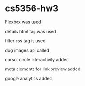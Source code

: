 # cs5356-hw3

Flexbox was used

details html tag was used

filter css tag is used

dog images api called

cursor circle interactivity added

meta elements for link preview added

google analytics added

